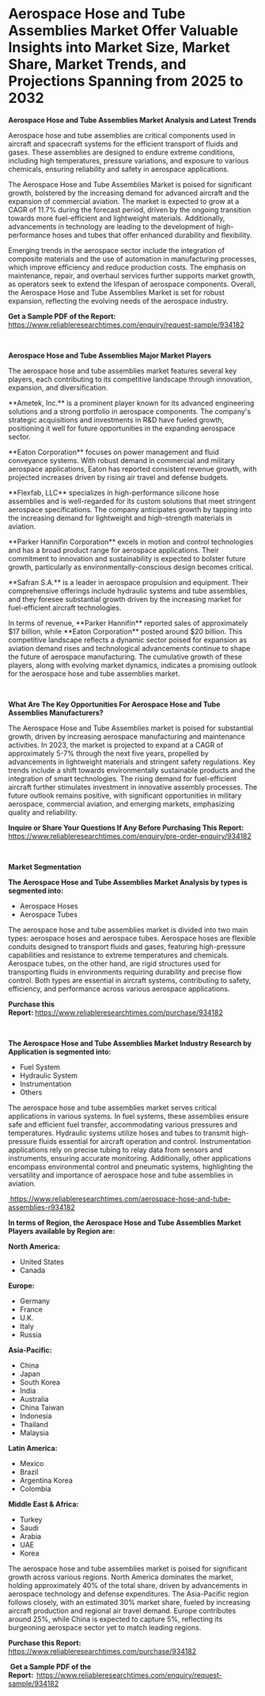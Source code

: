 <p><h1>Aerospace Hose and Tube Assemblies Market Offer Valuable Insights into Market Size, Market Share, Market Trends, and Projections Spanning from 2025 to 2032</h1></p><p><strong>Aerospace Hose and Tube Assemblies Market Analysis and Latest Trends</strong></p>
<p><p>Aerospace hose and tube assemblies are critical components used in aircraft and spacecraft systems for the efficient transport of fluids and gases. These assemblies are designed to endure extreme conditions, including high temperatures, pressure variations, and exposure to various chemicals, ensuring reliability and safety in aerospace applications. </p><p>The Aerospace Hose and Tube Assemblies Market is poised for significant growth, bolstered by the increasing demand for advanced aircraft and the expansion of commercial aviation. The market is expected to grow at a CAGR of 11.7% during the forecast period, driven by the ongoing transition towards more fuel-efficient and lightweight materials. Additionally, advancements in technology are leading to the development of high-performance hoses and tubes that offer enhanced durability and flexibility.</p><p>Emerging trends in the aerospace sector include the integration of composite materials and the use of automation in manufacturing processes, which improve efficiency and reduce production costs. The emphasis on maintenance, repair, and overhaul services further supports market growth, as operators seek to extend the lifespan of aerospace components. Overall, the Aerospace Hose and Tube Assemblies Market is set for robust expansion, reflecting the evolving needs of the aerospace industry.</p></p>
<p><strong>Get a Sample PDF of the Report:&nbsp;</strong> <a href="https://www.reliableresearchtimes.com/enquiry/request-sample/934182?utm_campaign=2731&utm_medium=2&utm_source=Github&utm_content=ia&utm_term=18042025&utm_id=aerospace-hose-and-tube-assemblies">https://www.reliableresearchtimes.com/enquiry/request-sample/934182</a></p>
<p>&nbsp;</p>
<p><strong>Aerospace Hose and Tube Assemblies Major Market Players</strong></p>
<p><p>The aerospace hose and tube assemblies market features several key players, each contributing to its competitive landscape through innovation, expansion, and diversification. </p><p>**Ametek, Inc.** is a prominent player known for its advanced engineering solutions and a strong portfolio in aerospace components. The company's strategic acquisitions and investments in R&D have fueled growth, positioning it well for future opportunities in the expanding aerospace sector.</p><p>**Eaton Corporation** focuses on power management and fluid conveyance systems. With robust demand in commercial and military aerospace applications, Eaton has reported consistent revenue growth, with projected increases driven by rising air travel and defense budgets.</p><p>**Flexfab, LLC** specializes in high-performance silicone hose assemblies and is well-regarded for its custom solutions that meet stringent aerospace specifications. The company anticipates growth by tapping into the increasing demand for lightweight and high-strength materials in aviation.</p><p>**Parker Hannifin Corporation** excels in motion and control technologies and has a broad product range for aerospace applications. Their commitment to innovation and sustainability is expected to bolster future growth, particularly as environmentally-conscious design becomes critical.</p><p>**Safran S.A.** is a leader in aerospace propulsion and equipment. Their comprehensive offerings include hydraulic systems and tube assemblies, and they foresee substantial growth driven by the increasing market for fuel-efficient aircraft technologies.</p><p>In terms of revenue, **Parker Hannifin** reported sales of approximately $17 billion, while **Eaton Corporation** posted around $20 billion. This competitive landscape reflects a dynamic sector poised for expansion as aviation demand rises and technological advancements continue to shape the future of aerospace manufacturing. The cumulative growth of these players, along with evolving market dynamics, indicates a promising outlook for the aerospace hose and tube assemblies market.</p></p>
<p>&nbsp;</p>
<p><strong>What Are The Key Opportunities For Aerospace Hose and Tube Assemblies Manufacturers?</strong></p>
<p><p>The Aerospace Hose and Tube Assemblies market is poised for substantial growth, driven by increasing aerospace manufacturing and maintenance activities. In 2023, the market is projected to expand at a CAGR of approximately 5-7% through the next five years, propelled by advancements in lightweight materials and stringent safety regulations. Key trends include a shift towards environmentally sustainable products and the integration of smart technologies. The rising demand for fuel-efficient aircraft further stimulates investment in innovative assembly processes. The future outlook remains positive, with significant opportunities in military aerospace, commercial aviation, and emerging markets, emphasizing quality and reliability.</p></p>
<p><strong>Inquire or Share Your Questions If Any Before Purchasing This Report:</strong> <a href="https://www.reliableresearchtimes.com/enquiry/pre-order-enquiry/934182?utm_campaign=2731&utm_medium=2&utm_source=Github&utm_content=ia&utm_term=18042025&utm_id=aerospace-hose-and-tube-assemblies">https://www.reliableresearchtimes.com/enquiry/pre-order-enquiry/934182</a></p>
<p>&nbsp;</p>
<p><strong>Market Segmentation</strong></p>
<p><strong>The Aerospace Hose and Tube Assemblies Market Analysis by types is segmented into:</strong></p>
<p><ul><li>Aerospace Hoses</li><li>Aerospace Tubes</li></ul></p>
<p><p>The aerospace hose and tube assemblies market is divided into two main types: aerospace hoses and aerospace tubes. Aerospace hoses are flexible conduits designed to transport fluids and gases, featuring high-pressure capabilities and resistance to extreme temperatures and chemicals. Aerospace tubes, on the other hand, are rigid structures used for transporting fluids in environments requiring durability and precise flow control. Both types are essential in aircraft systems, contributing to safety, efficiency, and performance across various aerospace applications.</p></p>
<p><strong>Purchase this Report:&nbsp;</strong><a href="https://www.reliableresearchtimes.com/purchase/934182?utm_campaign=2731&utm_medium=2&utm_source=Github&utm_content=ia&utm_term=18042025&utm_id=aerospace-hose-and-tube-assemblies">https://www.reliableresearchtimes.com/purchase/934182</a></p>
<p>&nbsp;</p>
<p><strong>The Aerospace Hose and Tube Assemblies Market Industry Research by Application is segmented into:</strong></p>
<p><ul><li>Fuel System</li><li>Hydraulic System</li><li>Instrumentation</li><li>Others</li></ul></p>
<p><p>The aerospace hose and tube assemblies market serves critical applications in various systems. In fuel systems, these assemblies ensure safe and efficient fuel transfer, accommodating various pressures and temperatures. Hydraulic systems utilize hoses and tubes to transmit high-pressure fluids essential for aircraft operation and control. Instrumentation applications rely on precise tubing to relay data from sensors and instruments, ensuring accurate monitoring. Additionally, other applications encompass environmental control and pneumatic systems, highlighting the versatility and importance of aerospace hose and tube assemblies in aviation.</p></p>
<p><a href="https://www.reliableresearchtimes.com/aerospace-hose-and-tube-assemblies-r934182?utm_campaign=2731&utm_medium=2&utm_source=Github&utm_content=ia&utm_term=18042025&utm_id=aerospace-hose-and-tube-assemblies">&nbsp;https://www.reliableresearchtimes.com/aerospace-hose-and-tube-assemblies-r934182</a></p>
<p><strong>In terms of Region, the Aerospace Hose and Tube Assemblies Market Players available by Region are:</strong></p>
<p>
    <p> <strong> North America: </strong>
        <ul>
            <li>United States</li>
            <li>Canada</li>
        </ul>
        </p> 
    <p> <strong> Europe: </strong>
        <ul>
            <li>Germany</li>
            <li>France</li>
            <li>U.K.</li>
            <li>Italy</li>
            <li>Russia</li>
        </ul>
        </p> 
    <p> <strong> Asia-Pacific: </strong>
        <ul>
            <li>China</li>
            <li>Japan</li>
            <li>South Korea</li>
            <li>India</li>
            <li>Australia</li>
            <li>China Taiwan</li>
            <li>Indonesia</li>
            <li>Thailand</li>
            <li>Malaysia</li>
        </ul>
        </p> 
    <p> <strong> Latin America: </strong>
        <ul>
            <li>Mexico</li>
            <li>Brazil</li>
            <li>Argentina Korea</li>
            <li>Colombia</li>
        </ul>
        </p> 
    <p> <strong> Middle East & Africa: </strong>
        <ul>
            <li>Turkey</li>
            <li>Saudi</li>
            <li>Arabia</li>
            <li>UAE</li>
            <li>Korea</li>
        </ul>
    </p>
    </p>
<p><p>The aerospace hose and tube assemblies market is poised for significant growth across various regions. North America dominates the market, holding approximately 40% of the total share, driven by advancements in aerospace technology and defense expenditures. The Asia-Pacific region follows closely, with an estimated 30% market share, fueled by increasing aircraft production and regional air travel demand. Europe contributes around 25%, while China is expected to capture 5%, reflecting its burgeoning aerospace sector yet to match leading regions.</p></p>
<p><strong>Purchase this Report: </strong><a href="https://www.reliableresearchtimes.com/purchase/934182?utm_campaign=2731&utm_medium=2&utm_source=Github&utm_content=ia&utm_term=18042025&utm_id=aerospace-hose-and-tube-assemblies">https://www.reliableresearchtimes.com/purchase/934182</a></p>
<p>&nbsp;<strong>Get a Sample PDF of the Report:&nbsp;&nbsp;</strong><a href="https://www.reliableresearchtimes.com/enquiry/request-sample/934182?utm_campaign=2731&utm_medium=2&utm_source=Github&utm_content=ia&utm_term=18042025&utm_id=aerospace-hose-and-tube-assemblies">https://www.reliableresearchtimes.com/enquiry/request-sample/934182</a></p>
<p><strong></strong></p>
<p><p></p><p></p><p></p></p>